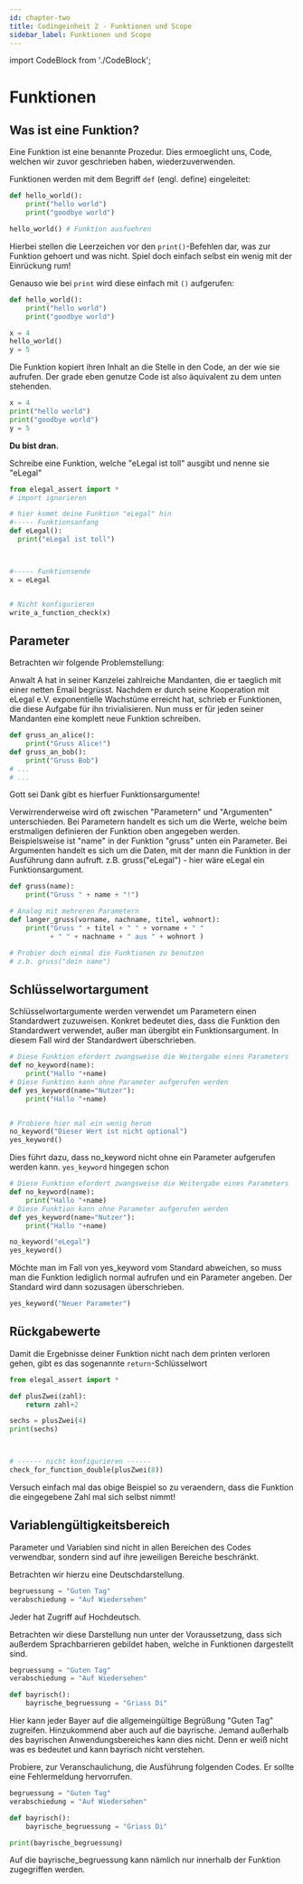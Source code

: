 ```yaml
---
id: chapter-two
title: Codingeinheit 2 - Funktionen und Scope
sidebar_label: Funktionen und Scope
---
```


import CodeBlock from './CodeBlock';

# Funktionen

## Was ist eine Funktion?

Eine Funktion ist eine benannte Prozedur. Dies ermoeglicht uns, Code, welchen wir zuvor geschrieben haben, wiederzuverwenden.

Funktionen werden mit dem Begriff `def` (engl. define) eingeleitet:

<CodeBlock frame="https://trinket.io/embed/python3/d238995f48">

```python
def hello_world():
    print("hello world")
    print("goodbye world")

hello_world() # Funktion ausfuehren
```

</CodeBlock>

Hierbei stellen die Leerzeichen vor den `print()`-Befehlen dar, was zur Funktion gehoert und was nicht. Spiel doch einfach selbst ein wenig mit der Einrückung rum!

Genauso wie bei `print` wird diese einfach mit `()` aufgerufen:

<CodeBlock frame="https://trinket.io/embed/python3/558f1ea49f">

```python
def hello_world():
    print("hello world")
    print("goodbye world")

x = 4
hello_world()
y = 5
```

</CodeBlock>

Die Funktion kopiert ihren Inhalt an die Stelle in den Code, an der wie sie aufrufen.
Der grade eben genutze Code ist also äquivalent zu dem unten stehenden.

<CodeBlock frame="https://trinket.io/embed/python3/c4089e331f">

```python
x = 4
print("hello world")
print("goodbye world")
y = 5
```

</CodeBlock>

**Du bist dran.**

Schreibe eine Funktion, welche "eLegal ist toll" ausgibt und nenne sie "eLegal"

<CodeBlock frame="https://trinket.io/embed/python3/82d519f1d3">

```python
from elegal_assert import *
# import ignorieren

# hier kommt deine Funktion "eLegal" hin
#----- Funktionsanfang
def eLegal():
  print("eLegal ist toll")



#----- Funktionsende
x = eLegal


# Nicht konfigurieren
write_a_function_check(x)

```

</CodeBlock>

## Parameter

Betrachten wir folgende Problemstellung:

Anwalt A hat in seiner Kanzelei zahlreiche Mandanten, die er taeglich mit einer netten Email begrüsst. Nachdem er durch seine Kooperation mit eLegal e.V. exponentielle Wachstüme erreicht hat, schrieb er Funktionen, die diese Aufgabe für ihn trivialisieren. Nun muss er für jeden seiner Mandanten eine komplett neue Funktion schreiben.

<CodeBlock frame="https://trinket.io/embed/python3/2ddfb0fbc5">

```python
def gruss_an_alice():
    print("Gruss Alice!")
def gruss_an_bob():
    print("Gruss Bob")
# ...
# ...
```

</CodeBlock>

Gott sei Dank gibt es hierfuer Funktionsargumente!

Verwirrenderweise wird oft zwischen "Parametern" und "Argumenten" unterschieden.
Bei Parametern handelt es sich um die Werte, welche beim erstmaligen definieren der Funktion oben angegeben werden. Beispielsweise ist "name" in der Funktion "gruss" unten ein Parameter. 
Bei Argumenten handelt es sich um die Daten, mit der mann die Funktion in der Ausführung dann aufruft. 
z.B. gruss("eLegal") - hier wäre eLegal ein Funktionsargument.

<CodeBlock frame="https://trinket.io/embed/python3/b4b47cdb96">

```python
def gruss(name):
    print("Gruss " + name + "!")

# Analog mit mehreren Parametern
def langer_gruss(vorname, nachname, titel, wohnort):
    print("Gruss " + titel + " " + vorname + " "
          + " " + nachname + " aus " + wohnort )

# Probier doch einmal die Funktionen zu benutzen
# z.b. gruss("dein name")
```

</CodeBlock>

## Schlüsselwortargument

Schlüsselwortargumente werden verwendet um Parametern einen Standardwert zuzuweisen.
Konkret bedeutet dies, dass die Funktion den Standardwert verwendet, außer man übergibt ein Funktionsargument.
In diesem Fall wird der Standardwert überschrieben.

<CodeBlock frame="https://trinket.io/embed/python3/9918335033">

```python
# Diese Funktion efordert zwangsweise die Weitergabe eines Parameters
def no_keyword(name):
    print("Hallo "+name)
# Diese Funktion kann ohne Parameter aufgerufen werden
def yes_keyword(name="Nutzer"):
    print("Hallo "+name)


# Probiere hier mal ein wenig herum
no_keyword("Dieser Wert ist nicht optional")
yes_keyword()
```

</CodeBlock>

Dies führt dazu, dass no_keyword nicht ohne ein Parameter aufgerufen werden kann.
`yes_keyword` hingegen schon

<CodeBlock frame="https://trinket.io/embed/python3/bfb13f0131">

```python
# Diese Funktion efordert zwangsweise die Weitergabe eines Parameters
def no_keyword(name):
    print("Hallo "+name)
# Diese Funktion kann ohne Parameter aufgerufen werden
def yes_keyword(name="Nutzer"):
    print("Hallo "+name)

no_keyword("eLegal")
yes_keyword()
```

</CodeBlock>

Möchte man im Fall von yes_keyword vom Standard abweichen, so muss man die Funktion lediglich normal aufrufen und ein Parameter angeben. Der Standard wird dann sozusagen überschrieben.

```python
yes_keyword("Neuer Parameter")
```

## Rückgabewerte

Damit die Ergebnisse deiner Funktion nicht nach dem printen verloren gehen, gibt es das sogenannte `return`-Schlüsselwort

<CodeBlock frame="https://trinket.io/embed/python3/c297ecd204">

```python
from elegal_assert import *

def plusZwei(zahl):
    return zahl+2

sechs = plusZwei(4)
print(sechs)



# ------ nicht konfigurieren ------
check_for_function_double(plusZwei(8))
```

</CodeBlock>

Versuch einfach mal das obige Beispiel so zu veraendern, dass die Funktion die eingegebene Zahl mal sich selbst nimmt!

## Variablengültigkeitsbereich

Parameter und Variablen sind nicht in allen Bereichen des Codes verwendbar, sondern sind auf ihre jeweiligen Bereiche beschränkt.

Betrachten wir hierzu eine Deutschdarstellung.

```python
begruessung = "Guten Tag"
verabschiedung = "Auf Wiedersehen"
```

Jeder hat Zugriff auf Hochdeutsch.

Betrachten wir diese Darstellung nun unter der Voraussetzung, dass sich außerdem Sprachbarrieren gebildet haben, welche in Funktionen dargestellt sind.

```python
begruessung = "Guten Tag"
verabschiedung = "Auf Wiedersehen"

def bayrisch():
    bayrische_begruessung = "Griass Di"
```

Hier kann jeder Bayer auf die allgemeingültige Begrüßung "Guten Tag" zugreifen. Hinzukommend aber auch auf die bayrische.
Jemand außerhalb des bayrischen Anwendungsbereiches kann dies nicht. Denn er weiß nicht was es bedeutet und kann bayrisch nicht verstehen.

Probiere, zur Veranschaulichung, die Ausführung folgenden Codes. Er sollte eine Fehlermeldung hervorrufen.

<CodeBlock frame="https://trinket.io/embed/python3/3f7c08ce46">

```python
begruessung = "Guten Tag"
verabschiedung = "Auf Wiedersehen"

def bayrisch():
    bayrische_begruessung = "Griass Di"

print(bayrische_begruessung)
```

</CodeBlock>

Auf die bayrische_begruessung kann nämlich nur innerhalb der Funktion zugegriffen werden.
